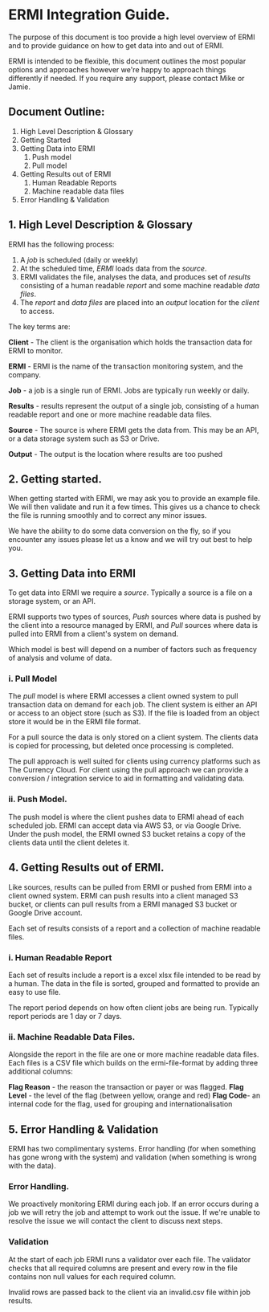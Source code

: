 # ERMI Integration Guide.

The purpose of this document is too provide a high level overview of ERMI and to provide guidance on how to get data into and out of ERMI.

ERMI is intended to be flexible, this document outlines the most popular options and approaches however we're happy to approach things differently if needed. If you require any support, please contact Mike or Jamie.

## Document Outline:

1. High Level Description & Glossary
2. Getting Started
3. Getting Data into ERMI
	1. Push model
	2. Pull model
4. Getting Results out of ERMI
	1. Human Readable Reports
	2. Machine readable data files
5. Error Handling & Validation

## 1. High Level Description & Glossary

ERMI has the following process:

1. A *job* is scheduled (daily or weekly)
2. At the scheduled time, *ERMI* loads data from the *source*.
3. ERMI validates the file, analyses the data, and produces set of *results* consisting of a human readable *report* and some machine readable *data files*. 
4. The *report* and *data files* are placed into an *output* location for the *client* to access.

The key terms are:

**Client** - The client is the organisation which holds the transaction data for ERMI to monitor.

**ERMI** - ERMI is the name of the transaction monitoring system, and the company.

**Job** - a job is a single run of ERMI. Jobs are typically run weekly or daily. 

**Results** - results represent the output of a single job, consisting of a human readable report and one or more machine readable data files.

**Source** - The source is where ERMI gets the data from. This may be an API, or a data storage system such as S3 or Drive.

**Output** - The output is the location where results are too pushed

## 2. Getting started. 

When getting started with ERMI, we may ask you to provide an example file. We will then validate and run it a few times. This gives us a chance to check the file is running smoothly and to correct any minor issues.

We have the ability to do some data conversion on the fly, so if you encounter any issues please let us a know and we will try out best to help you.

## 3. Getting Data into ERMI

To get data into ERMI we require a *source*. Typically a source is a file on a storage system, or an API.  

ERMI supports two types of sources, *Push* sources where data is pushed by the client into a resource managed by ERMI, and *Pull* sources where data is pulled into ERMI from a client's system on demand. 

Which model is best will depend on a number of factors such as frequency of analysis and volume of data. 

### i. Pull Model

The *pull* model is where ERMI accesses a client owned system to pull transaction data on demand for each job. The client system is either an API or access to an object store (such as S3). If the file is loaded from an object store it would be in the ERMI file format.

For a pull source the data is only stored on a client system. The clients data is copied for processing, but deleted once processing is completed.

The pull approach is well suited for clients using currency platforms such as The Currency Cloud. For client using the pull approach we can provide a conversion / integration service to aid in formatting and validating data.

### ii. Push Model.

The push model is where the client pushes data to ERMI ahead of each scheduled job. ERMI can accept data via AWS S3, or via Google Drive. Under the push model, the ERMI owned S3 bucket retains a copy of the clients data until the client deletes it.

## 4. Getting Results out of ERMI. 

Like sources, results can be pulled from ERMI or pushed from ERMI into a client owned system. ERMI can push results into a client managed S3 bucket, or clients can pull results from a ERMI managed S3 bucket or Google Drive account.

Each set of results consists of a report and a collection of machine readable files.

### i. Human Readable Report

Each set of results include a report is a excel xlsx file intended to be read by a human. The data in the file is sorted, grouped and formatted to provide an easy to use file.

The report period depends on how often client jobs are being run. Typically report periods are 1 day or 7 days.

### ii. Machine Readable Data Files.

Alongside the report in the file are one or more machine readable data files. Each files is a CSV file which builds on the ermi-file-format by adding three additional columns:

**Flag Reason** - the reason the transaction or payer or was flagged. 
**Flag Level** - the level of the flag (between yellow, orange and red)
**Flag Code**- an internal code for the flag, used for grouping and internationalisation  

## 5. Error Handling & Validation

ERMI has two complimentary systems. Error handling (for when something has gone wrong with the system) and validation (when something is wrong with the data).

### Error Handling.

We proactively monitoring ERMI during each job. If an error occurs during a job we will retry the job and attempt to work out the issue. If we're unable to resolve the issue we will contact the client to discuss next steps.

### Validation

At the start of each job ERMI runs a validator over each file. The validator checks that all required columns are present and every row in the file contains non null values for each required column. 

Invalid rows are passed back to the client via an invalid.csv file within job results.
